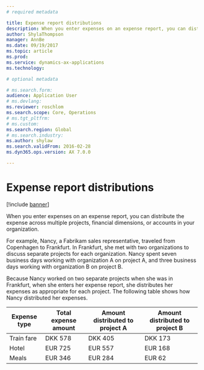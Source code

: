 ```yaml
---
# required metadata

title: Expense report distributions
description: When you enter expenses on an expense report, you can distribute the expense across multiple projects, legal entities, or accounts in your organization.
author: ShylaThompson
manager: AnnBe
ms.date: 09/19/2017
ms.topic: article
ms.prod: 
ms.service: dynamics-ax-applications
ms.technology: 

# optional metadata

# ms.search.form:  
audience: Application User
# ms.devlang: 
ms.reviewer: roschlom
ms.search.scope: Core, Operations
# ms.tgt_pltfrm: 
# ms.custom: 
ms.search.region: Global
# ms.search.industry: 
ms.author: shylaw
ms.search.validFrom: 2016-02-28
ms.dyn365.ops.version: AX 7.0.0

---
```


# Expense report distributions

[!include [banner](../includes/banner.md)]

When you enter expenses on an expense report, you can distribute the expense across multiple projects, financial dimensions, or accounts in your organization.

For example, Nancy, a Fabrikam sales representative, traveled from Copenhagen to Frankfurt. In Frankfurt, she met with two organizations to discuss separate projects for each organization. Nancy spent seven business days working with organization A on project A, and three business days working with organization B on project B.

Because Nancy worked on two separate projects when she was in Frankfurt, when she enters her expense report, she distributes her expenses as appropriate for each project. The following table shows how Nancy distributed her expenses.


| Expense type | Total expense amount|Amount distributed to project A| Amount distributed to project B |
|--------------|---------------------|-------------------------------|---------------------------------|
|Train fare   |DKK 578              |DKK 405                        |DKK 173                          |
|Hotel         |EUR 725              |EUR 557                        |EUR 168                          |
|Meals         |EUR 346              |EUR 284                        |EUR 62                           |

